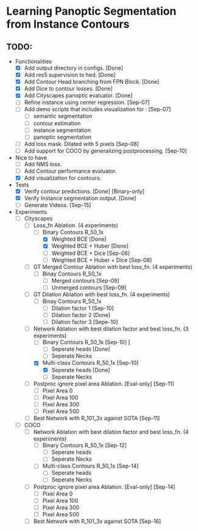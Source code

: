 # Learning Panoptic Segmentation from Instance Contours 
## TODO:
* Functionalities
  - [x] Add output directory in configs. [Done]
  - [x] Add res5 supervision to hed. [Done]
  - [x] Add Contour Head branching from FPN Block. [Done]
  - [x] Add Dice to contour losses. [Done]
  - [x] Add Cityscapes panoptic evaluator. [Done]
  - [ ] Refine instance using center regression. [Sep-07]
  - [ ] Add demo scripts that includes visualization for : [Sep-07]
    - [ ] semantic segmentation 
    - [ ] contour estimation
    - [ ] instance segmentation 
    - [ ] panoptic segmentation
  - [ ] Add loss mask. Dilated with 5 pixels [Sep-08]
  - [ ] Add support for COCO by generalizing postprocessing. [Sep-10]

* Nice to have
  - [ ] Add NMS loss.
  - [ ] Add Contour performance evaluator.
  - [x] Add visualization for contours.

* Tests
  - [x] Verify contour predictions. [Done] [Binary-only]
  - [x] Verify Instance segmentation output. [Done]
  - [ ] Generate Videos. [Sep-15]

* Experiments 
  - [ ] Cityscapes
    - [ ] Loss_fn Ablation. (4 experiments)
        - [ ] Binary Contours R_50_1x 
            - [x] Weighted BCE [Done]
            - [x] Weighted BCE + Huber [Done]
            - [ ] Weighted BCE + Dice [Sep-08]
            - [ ] Weighted BCE + Huber + Dice [Sep-08]
    - [ ] GT Merged Contour Ablation with best loss_fn. (4 experiments)
        - [ ] Binay Contours R_50_1x
            - [ ] Merged contours [Sep-09]
            - [ ] Unmerged contours [Sep-09]
    - [ ] GT Dilation Ablation with best loss_fn. (4 experiments)
        - [ ] Binay Contours R_50_1x
            - [ ] Dilation factor 1 [Sep-10]
            - [ ] Dilation factor 2 [Done]
            - [ ] Dilation factor 3 [Sepe-10]
    - [ ] Network Ablation with best dilation factor and best loss_fn. (3 experiments)
        - [ ] Binary Contours R_50_1x [Sep-10] [
            - [ ] Seperate heads [Done]
            - [ ] Seperate Necks
        - [x] Multi-class Contours R_50_1x [Sep-10]
            - [x] Seperate heads [Done]
            - [ ] Seperate Necks
    - [ ] Postproc ignore pixel area Ablation. [Eval-only] [Sep-11]
        - [ ] Pixel Area 0 
        - [ ] Pixel Area 100
        - [ ] Pixel Area 300
        - [ ] Pixel Area 500
    - [ ] Best Network with R_101_3x against SOTA [Sep-11]
  - [ ] COCO
    - [ ] Network Ablation with best dilation factor and best loss_fn. (4 experiments)
        - [ ] Binary Contours R_50_1x [Sep-12]
            - [ ] Seperate heads
            - [ ] Seperate Necks
        - [ ] Multi-class Contours R_50_1x [Sep-14]
            - [ ] Seperate heads
            - [ ] Seperate Necks
    - [ ] Postproc ignore pixel area Ablation. [Eval-only] [Sep-14]
        - [ ] Pixel Area 0 
        - [ ] Pixel Area 100
        - [ ] Pixel Area 300
        - [ ] Pixel Area 500
    - [ ] Best Network with R_101_3x against SOTA [Sep-16] 
